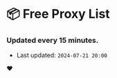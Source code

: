# :package: Free Proxy List
### Updated every 15 minutes.

- Last updated: `2024-07-21 20:00`

:heart:
